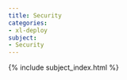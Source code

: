 ```yaml
---
title: Security
categories:
- xl-deploy
subject:
- Security
---
```


{% include subject_index.html %}
